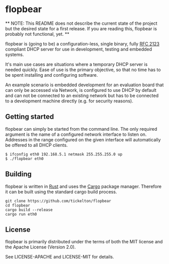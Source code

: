 # flopbear

** NOTE: This README does not describe the current state of the project but the desired state for a first release. If you are reading this, flopbear is probably not functional, yet. **

flopbear is (going to be) a configuration-less, single binary, fully [RFC 2123](https://tools.ietf.org/html/rfc2131) compliant DHCP server for use in development, testing and embedded systems.

It's main use cases are situations where a temporary DHCP server is needed quickly. Ease of use is the primary objective, so that no time has to be spent installing and configuring software.

An example scenario is embedded development for an evaluation board that can only be accessed via Network, is configured to use DHCP by default and can not be connected to an existing network but has to be connected to a development machine directly (e.g. for security reasons).

## Getting started

flopbear can simply be started from the command line. The only required argument is the name of a configured network interface to listen on. Addresses in the range configured on the given interface will automatically be offered to all DHCP clients.

```shell
$ ifconfig eth0 192.168.5.1 netmask 255.255.255.0 up
$ ./flopbear eth0
```

## Building

flopbear is written in [Rust](https://github.com/rust-lang/rust) and uses the [Cargo](https://github.com/rust-lang/cargo) package manager. Therefore it can be built using the standard cargo build process.

```shell
git clone https://github.com/tickelton/flopbear
cd flopbear
cargo build --release
cargo run eth0
```

## License

flopbear is primarily distributed under the terms of both the MIT license and the Apache License (Version 2.0).

See LICENSE-APACHE and LICENSE-MIT for details.

